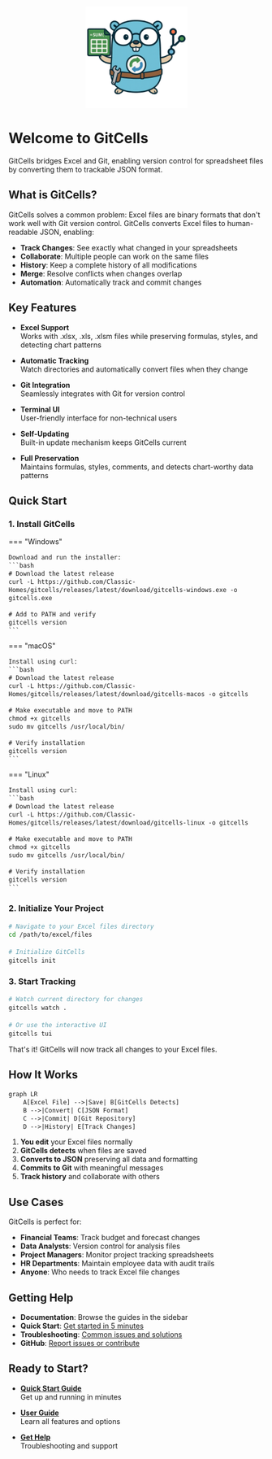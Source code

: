 <p align="center">
  <img src="assets/logo.png" alt="GitCells Logo" width="200">
</p>

# Welcome to GitCells

GitCells bridges Excel and Git, enabling version control for spreadsheet files by converting them to trackable JSON format.

## What is GitCells?

GitCells solves a common problem: Excel files are binary formats that don't work well with Git version control. GitCells converts Excel files to human-readable JSON, enabling:

- **Track Changes**: See exactly what changed in your spreadsheets
- **Collaborate**: Multiple people can work on the same files
- **History**: Keep a complete history of all modifications
- **Merge**: Resolve conflicts when changes overlap
- **Automation**: Automatically track and commit changes

## Key Features

<div class="grid cards" markdown>

- **Excel Support**  
  Works with .xlsx, .xls, .xlsm files while preserving formulas, styles, and detecting chart patterns

- **Automatic Tracking**  
  Watch directories and automatically convert files when they change

- **Git Integration**  
  Seamlessly integrates with Git for version control

- **Terminal UI**  
  User-friendly interface for non-technical users

- **Self-Updating**  
  Built-in update mechanism keeps GitCells current

- **Full Preservation**  
  Maintains formulas, styles, comments, and detects chart-worthy data patterns

</div>

## Quick Start

### 1. Install GitCells

=== "Windows"

    Download and run the installer:
    ```bash
    # Download the latest release
    curl -L https://github.com/Classic-Homes/gitcells/releases/latest/download/gitcells-windows.exe -o gitcells.exe

    # Add to PATH and verify
    gitcells version
    ```

=== "macOS"

    Install using curl:
    ```bash
    # Download the latest release
    curl -L https://github.com/Classic-Homes/gitcells/releases/latest/download/gitcells-macos -o gitcells

    # Make executable and move to PATH
    chmod +x gitcells
    sudo mv gitcells /usr/local/bin/

    # Verify installation
    gitcells version
    ```

=== "Linux"

    Install using curl:
    ```bash
    # Download the latest release
    curl -L https://github.com/Classic-Homes/gitcells/releases/latest/download/gitcells-linux -o gitcells

    # Make executable and move to PATH
    chmod +x gitcells
    sudo mv gitcells /usr/local/bin/

    # Verify installation
    gitcells version
    ```

### 2. Initialize Your Project

```bash
# Navigate to your Excel files directory
cd /path/to/excel/files

# Initialize GitCells
gitcells init
```

### 3. Start Tracking

```bash
# Watch current directory for changes
gitcells watch .

# Or use the interactive UI
gitcells tui
```

That's it! GitCells will now track all changes to your Excel files.

## How It Works

```mermaid
graph LR
    A[Excel File] -->|Save| B[GitCells Detects]
    B -->|Convert| C[JSON Format]
    C -->|Commit| D[Git Repository]
    D -->|History| E[Track Changes]
```

1. **You edit** your Excel files normally
2. **GitCells detects** when files are saved
3. **Converts to JSON** preserving all data and formatting
4. **Commits to Git** with meaningful messages
5. **Track history** and collaborate with others

## Use Cases

GitCells is perfect for:

- **Financial Teams**: Track budget and forecast changes
- **Data Analysts**: Version control for analysis files
- **Project Managers**: Monitor project tracking spreadsheets
- **HR Departments**: Maintain employee data with audit trails
- **Anyone**: Who needs to track Excel file changes

## Getting Help

- **Documentation**: Browse the guides in the sidebar
- **Quick Start**: [Get started in 5 minutes](getting-started/quickstart.md)
- **Troubleshooting**: [Common issues and solutions](user-guide/troubleshooting.md)
- **GitHub**: [Report issues or contribute](https://github.com/Classic-Homes/gitcells)

## Ready to Start?

<div class="grid cards" markdown>

- **[Quick Start Guide](getting-started/quickstart.md)**  
  Get up and running in minutes

- **[User Guide](user-guide/configuration.md)**  
  Learn all features and options

- **[Get Help](user-guide/troubleshooting.md)**  
  Troubleshooting and support

</div>
